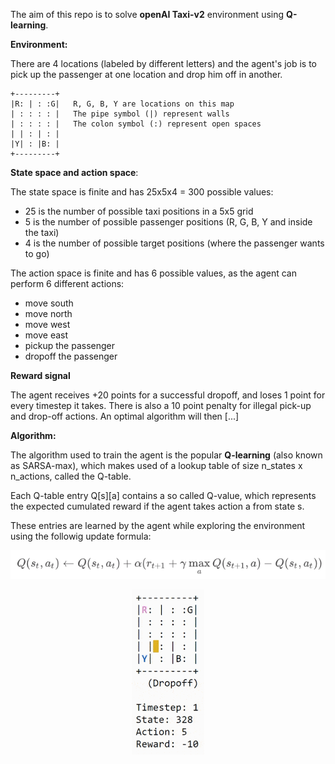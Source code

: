 The aim of this repo is to solve **openAI Taxi-v2** environment using **Q-learning**.

**Environment:**

There are 4 locations (labeled by different letters) and the agent's job is to pick up the passenger at one location and drop him off in another.

```
+---------+
|R: | : :G|   R, G, B, Y are locations on this map
| : : : : |   The pipe symbol (|) represent walls
| : : : : |   The colon symbol (:) represent open spaces
| | : | : |
|Y| : |B: |
+---------+ 
```

**State space and action space**:

The state space is finite and has 25x5x4 = 300 possible values:
- 25 is the number of possible taxi positions in a 5x5 grid
- 5 is the number of possible passenger positions (R, G, B, Y and inside the taxi)
- 4 is the number of possible target positions (where the passenger wants to go)

The action space is finite and has 6 possible values, as the agent can perform 6 different actions:
- move south
- move north
- move west
- move east
- pickup the passenger
- dropoff the passenger

**Reward signal**

The agent receives +20 points for a successful dropoff, and loses 1 point for every timestep it takes.
There is also a 10 point penalty for illegal pick-up and drop-off actions.
An optimal algorithm will then [...]

**Algorithm:**

The algorithm used to train the agent is the popular **Q-learning** (also known as SARSA-max), which makes used of a lookup table of size n_states x n_actions, called the Q-table.

Each Q-table entry Q[s][a] contains a so called Q-value, which represents the expected cumulated reward if the agent takes action a from state s.

These entries are learned by the agent while exploring the environment using the followig update formula:

<p align="center">
  <img src="docs/Q_table_update_rule.png">
</p>

<p align="center">
  <img width="116" height="264" src="docs/random_play.gif">
</p>
